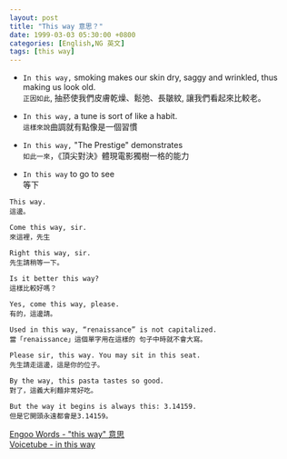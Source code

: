 ```yaml
---
layout: post
title: "This way 意思？"
date: 1999-03-03 05:30:00 +0800
categories: [English,NG 英文]
tags: [this way]
---
```


- `In this way,` smoking makes our skin dry, saggy and wrinkled, thus making us look old.   
`正因如此`, 抽菸使我們皮膚乾燥、鬆弛、長皺紋, 讓我們看起來比較老。

- `In this way,` a tune is sort of like a habit.    
`這樣來說`曲調就有點像是一個習慣

- `In this way,` "The Prestige" demonstrates    
`如此一來`，《頂尖對決》體現電影獨樹一格的能力

- `In this way` to go to see  
等下

        
```
This way.
這邊。
```

```
Come this way, sir.
來這裡，先生
```

```
Right this way, sir.
先生請稍等一下。
```

```
Is it better this way?
這樣比較好嗎？
```

```
Yes, come this way, please.
有的，這邊請。
```

```
Used in this way, “renaissance” is not capitalized.
當「renaissance」這個單字用在這樣的 句子中時就不會大寫。
```

```
Please sir, this way. You may sit in this seat.
先生請走這邊，這是你的位子。
```

```
By the way, this pasta tastes so good.
對了，這義大利麵非常好吃。
```


```
But the way it begins is always this: 3.14159.
但是它開頭永遠都會是3.14159。
```


[Engoo Words - "this way" 意思](https://engoo.com.tw/app/words/word/this-way/zga0ELstQmCjlQAAAEgorw)      
[Voicetube - in this way](https://tw.voicetube.com/definition/in%20this%20way/videos?page=1)